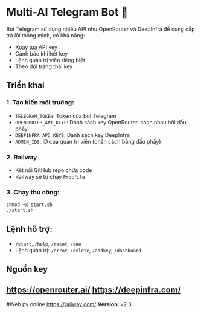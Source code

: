 # Multi-AI Telegram Bot 🤖

Bot Telegram sử dụng nhiều API như OpenRouter và DeepInfra để cung cấp trả lời thông minh, có khả năng:
- Xoay tua API key
- Cảnh báo khi hết key
- Lệnh quản trị viên riêng biệt
- Theo dõi trạng thái key

## Triển khai

### 1. Tạo biến môi trường:
- `TELEGRAM_TOKEN`: Token của bot Telegram
- `OPENROUTER_API_KEYS`: Danh sách key OpenRouter, cách nhau bởi dấu phẩy
- `DEEPINFRA_API_KEYS`: Danh sách key DeepInfra
- `ADMIN_IDS`: ID của quản trị viên (phân cách bằng dấu phẩy)

### 2. Railway
- Kết nối GitHub repo chứa code
- Railway sẽ tự chạy `Procfile`

### 3. Chạy thủ công:
```bash
chmod +x start.sh
./start.sh
```

## Lệnh hỗ trợ:
- `/start`, `/help`, `/reset`, `/see`
- Lệnh quản trị: `/error`, `/delete`, `/addkey`, `/dashboard`
## Nguồn key
https://openrouter.ai/
https://deepinfra.com/
---
#Web py online
https://railway.com/
**Version**: v2.3
